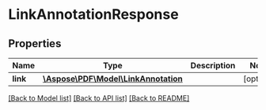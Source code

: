 # LinkAnnotationResponse

## Properties
Name | Type | Description | Notes
------------ | ------------- | ------------- | -------------
**link** | [**\Aspose\PDF\Model\LinkAnnotation**](LinkAnnotation.md) |  | [optional] 

[[Back to Model list]](../README.md#documentation-for-models) [[Back to API list]](../README.md#documentation-for-api-endpoints) [[Back to README]](../README.md)



